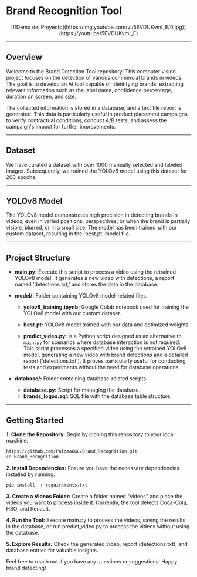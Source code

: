 # Brand Recognition Tool

<div align="center">
  [![Demo del Proyecto](https://img.youtube.com/vi/5EVDUKvmI_E/0.jpg)](https://youtu.be/5EVDUKvmI_E)
</div>

---

## Overview

Welcome to the Brand Detection Tool repository!
This computer vision project focuses on the detection of various commercial brands in videos. The goal is to develop an AI tool capable of identifying brands, extracting relevant information such as the label name, confidence percentage, duration on screen, and size.

The collected information is stored in a database, and a text file report is generated. This data is particularly useful in product placement campaigns to verify contractual conditions, conduct A/B tests, and assess the campaign's impact for further improvements.

---

## Dataset

We have curated a dataset with over 1000 manually selected and labeled images. Subsequently, we trained the YOLOv8 model using this dataset for 200 epochs.

---

## YOLOv8 Model

The YOLOv8 model demonstrates high precision in detecting brands in videos, even in varied positions, perspectives, or when the brand is partially visible, blurred, or in a small size. The model has been trained with our custom dataset, resulting in the 'best.pt' model file.

---

## Project Structure

* **main.py:** Execute this script to process a video using the retrained YOLOv8 model. It generates a new video with detections, a report named 'detections.txt,' and stores the data in the database.

* **model/:** Folder containing YOLOv8 model-related files.

    - **yolov8_training.ipynb:** Google Colab notebook used for training the YOLOv8 model with our custom dataset.

    - **best.pt:** YOLOv8 model trained with our data and optimized weights.

    - **predict_video.py:** is a Python script designed as an alternative to `main.py` for scenarios where database interaction is not required. This script processes a specified video using the retrained YOLOv8 model, generating a new video with brand detections and a detailed report ('detections.txt'). It proves particularly useful for conducting tests and experiments without the need for database operations.

* **database/:** Folder containing database-related scripts.
    - **database.py:** Script for managing the database.
    - **brands_logos.sql:** SQL file with the database table structure.

---

## Getting Started

**1. Clone the Repository:** Begin by cloning this repository to your local machine:

```bash
https://github.com/PalomaGGC/Brand_Recognition.git
cd Brand_Recognition
```

**2. Install Dependencies:** Ensure you have the necessary dependencies installed by running:

```bash
pip install -r requirements.txt
```

**3. Create a Videos Folder:** Create a folder named "videos" and place the videos you want to process inside it. Currently, the tool detects Coca-Cola, HBO, and Renault.

**4. Run the Tool:**  Execute main.py to process the videos, saving the results in the database, or run predict_video.py to process the videos without using the database.

**5. Explore Results:** Check the generated video, report (detections.txt), and database entries for valuable insights.

Feel free to reach out if you have any questions or suggestions! Happy brand detecting!
